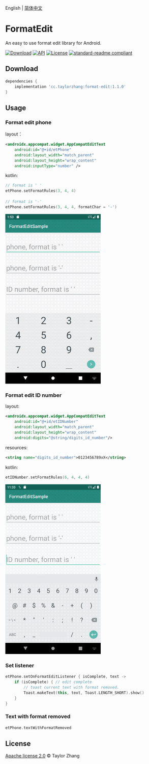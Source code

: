English | [简体中文](./README_CN.md)

# FormatEdit

An easy to use format edit library for Android. 

[![Download](https://api.bintray.com/packages/taylorzhang/maven/format-edit/images/download.svg?style=flat)](https://bintray.com/taylorzhang/maven/format-edit/)
[![API](https://img.shields.io/badge/API-14%2B-brightgreen.svg?style=flat)](https://android-arsenal.com/api?level=14)
[![License](https://img.shields.io/badge/License-Apache--2.0-brightgreen.svg?style=flat)](LICENSE)
[![standard-readme compliant](https://img.shields.io/badge/readme%20style-standard-brightgreen.svg?style=flat-square)](https://github.com/RichardLitt/standard-readme)

## Download

```groovy
dependencies {
    implementation 'cc.taylorzhang:format-edit:1.1.0'
}
```

## Usage

### Format edit phone

layout：

```xml
<androidx.appcompat.widget.AppCompatEditText
    android:id="@+id/etPhone"
    android:layout_width="match_parent"
    android:layout_height="wrap_content"
    android:inputType="number" />
```

kotlin:

```kotlin
// format is ' '
etPhone.setFormatRules(3, 4, 4)

// format is '-'
etPhone.setFormatRules(3, 4, 4, formatChar = '-')
```

<img width="300"  src="screenshots/format_edit_phone.gif"/>

### Format edit ID number

layout:

```xml
<androidx.appcompat.widget.AppCompatEditText
    android:id="@+id/etIDNumber"
    android:layout_width="match_parent"
    android:layout_height="wrap_content"
    android:digits="@string/digits_id_number"/>
```

resources:

```xml
<string name="digits_id_number">0123456789xX</string>
```

kotlin:

```kotlin
etIDNumber.setFormatRules(6, 4, 4, 4)
```

<img width="300"  src="screenshots/format_edit_id_number.gif"/>

### Set listener

```kotlin
etPhone.setOnFormatEditListener { isComplete, text ->
    if (isComplete) { // edit complete
        // toast current text with format removed.
        Toast.makeText(this, text, Toast.LENGTH_SHORT).show()
    }
}
```

### Text with format removed

```kotlin
etPhone.textWithFormatRemoved
```

## License

[Apache license 2.0](LICENSE) © Taylor Zhang